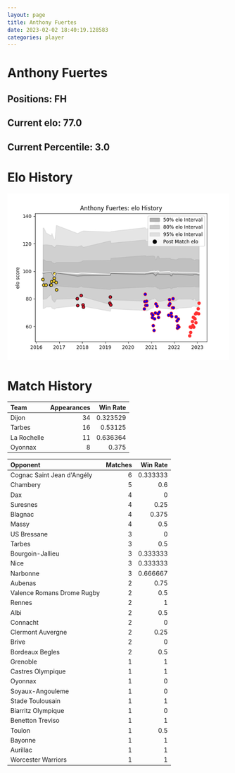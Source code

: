 ```yaml
---  
layout: page  
title: Anthony Fuertes  
date: 2023-02-02 18:40:19.128583  
categories: player  
---
```

# Anthony Fuertes

## Positions: FH

## Current elo: 77.0

## Current Percentile: 3.0

# Elo History


![elo history](history_AnthonyFuertes.png)
# Match History


| Team        |   Appearances |   Win Rate |
|:------------|--------------:|-----------:|
| Dijon       |            34 |   0.323529 |
| Tarbes      |            16 |   0.53125  |
| La Rochelle |            11 |   0.636364 |
| Oyonnax     |             8 |   0.375    |

| Opponent                   |   Matches |   Win Rate |
|:---------------------------|----------:|-----------:|
| Cognac Saint Jean d'Angély |         6 |   0.333333 |
| Chambery                   |         5 |   0.6      |
| Dax                        |         4 |   0        |
| Suresnes                   |         4 |   0.25     |
| Blagnac                    |         4 |   0.375    |
| Massy                      |         4 |   0.5      |
| US Bressane                |         3 |   0        |
| Tarbes                     |         3 |   0.5      |
| Bourgoin-Jallieu           |         3 |   0.333333 |
| Nice                       |         3 |   0.333333 |
| Narbonne                   |         3 |   0.666667 |
| Aubenas                    |         2 |   0.75     |
| Valence Romans Drome Rugby |         2 |   0.5      |
| Rennes                     |         2 |   1        |
| Albi                       |         2 |   0.5      |
| Connacht                   |         2 |   0        |
| Clermont Auvergne          |         2 |   0.25     |
| Brive                      |         2 |   0        |
| Bordeaux Begles            |         2 |   0.5      |
| Grenoble                   |         1 |   1        |
| Castres Olympique          |         1 |   1        |
| Oyonnax                    |         1 |   0        |
| Soyaux-Angouleme           |         1 |   0        |
| Stade Toulousain           |         1 |   1        |
| Biarritz Olympique         |         1 |   0        |
| Benetton Treviso           |         1 |   1        |
| Toulon                     |         1 |   0.5      |
| Bayonne                    |         1 |   1        |
| Aurillac                   |         1 |   1        |
| Worcester Warriors         |         1 |   1        |